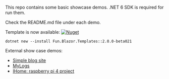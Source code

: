 This repo contains some basic showcase demos. .NET 6 SDK is required for run them.

Check the README.md file under each demo.

Template is now available: [![Nuget](https://img.shields.io/nuget/v/Fun.Blazor.Templates)](https://www.nuget.org/packages/Fun.Blazor.Templates)

```shell
dotnet new --install Fun.Blazor.Templates::2.0.0-beta021
```

External show case demos:

- [Simple blog site](https://github.com/slaveOftime/Slaveoftime.Site)
- [MyLogs](https://github.com/slaveOftime/MyLogs)
- [IHome: raspberry pi 4 project](https://github.com/slaveOftime/IHome)

